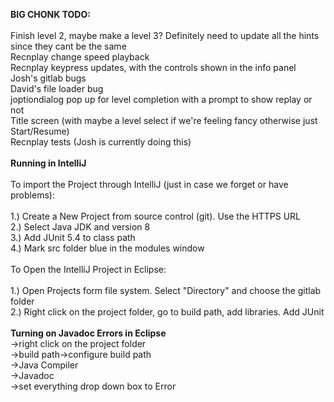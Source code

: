 **BIG CHONK TODO:**<br>
<br>
Finish level 2, maybe make a level 3? Definitely need to update all the hints since they cant be the same<br>
Recnplay change speed playback<br>
Recnplay keypress updates, with the controls shown in the info panel<br>
Josh's gitlab bugs<br>
David's file loader bug<br>
joptiondialog pop up for level completion with a prompt to show replay or not<br>
Title screen (with maybe a level select if we're feeling fancy otherwise just Start/Resume)<br>
Recnplay tests (Josh is currently doing this)<br>
<br>
**Running in IntelliJ** <br>
<br>
To import the Project through IntelliJ (just in case we forget or have problems): <br>
<br>
1.) Create a New Project from source control (git). Use the HTTPS URL <br>
2.) Select Java JDK and version 8<br>
3.) Add JUnit 5.4 to class path<br>
4.) Mark src folder blue in the modules window<br>
<br>
To Open the IntelliJ Project in Eclipse: <br>
<br>
1.) Open Projects form file system. Select "Directory" and choose the gitlab folder <br>
2.) Right click on the project folder, go to build path, add libraries. Add JUnit <br>
<br>
**Turning on Javadoc Errors in Eclipse**<br>
->right click on the project folder<br>
->build path->configure build path<br>
->Java Compiler<br>
->Javadoc<br>
->set everything drop down box to Error<br>